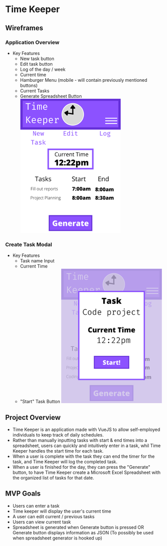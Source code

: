<style>
    img {
        max-width: 70%;
    }
</style>

# Time Keeper
## Wireframes
### Application Overview
- Key Features
    - New task button
    - Edit task button
    - Log of the day / week
    - Current time
    - Hamburger Menu (mobile - will contain previously mentioned buttons)
    - Current Tasks
    - Generate Spreadsheet Button
![Application Overview](./src/assets/Images/ProjectPlanning/Overview.png)
### Create Task Modal
- Key Features
    - Task name Input
    - Current Time
    - "Start" Task Button
![Create task Modal](./src/assets/Images/ProjectPlanning/Modal.png)
## Project Overview
- Time Keeper is an application made with VueJS to allow self-employed individuals to keep track of daily schedules. 
- Rather than manually inputting tasks with start & end times into a spreadsheet, users can quickly and intuitively enter in a task, whil Time Keeper handles the start time for each task. 
- When a user is complete with the task they can end the timer for the task, and Time Keeper will log the completed task.
- When a user is finished for the day, they can press the "Generate" button, to have Time Keeper create a Microsoft Excel Spreadsheet with the organized list of tasks for that date.

## MVP Goals
- Users can enter a task
- Time keeper will display the user's current time
- A user can edit current / previous tasks
- Users can view current task
- Spreadsheet is generated when Generate button is pressed OR Generate button displays information as JSON (To possibly be used when spreadsheet generator is hooked up)